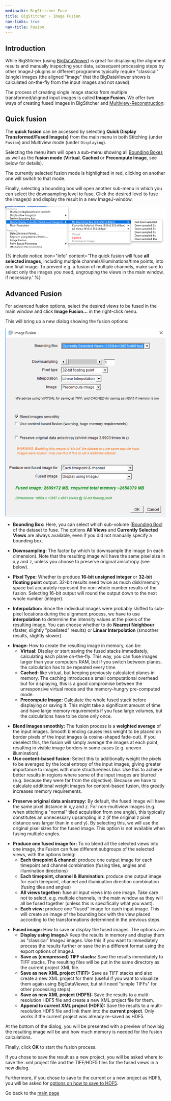 ```yaml
---
mediawiki: BigStitcher_Fuse
title: BigStitcher › Image Fusion
nav-links: true
nav-title: Fusion
---
```


## Introduction

While BigStitcher (using [BigDataViewer](/plugins/bdv)) is great for displaying the alignment results and manually inspecting your data, subsequent processing steps by other ImageJ-plugins or different programms typically require "classical" (single) images (the aligned "image" that the BigDataViewer shows is calculated on-the-fly from the input images and not saved).

The process of creating single image stacks from multiple transformed/aligned input images is called **Image Fusion**. We offer two ways of creating fused images in BigStitcher and [Multiview-Reconstruction](/plugins/multiview-reconstruction):

## Quick fusion

The **quick fusion** can be accessed by selecting **Quick Display Transformed/Fused Image(s)** from the main menu in both Stitching (under `Fusion`) and Multiview mode (under `Displaying`).

Selecting the menu item will open a sub-menu showing all [Bounding Boxes](/plugins/bigstitcher/boundingbox) as well as the **fusion mode** (**Virtual**, **Cached** or **Precompute Image**, see below for details).

The currently selected fusion mode is highlighted in red, clicking on another one will switch to that mode.

Finally, selecting a bounding box will open another sub-menu in which you can select the downsampling level to fuse. Click the desired level to fuse the image(s) and display the result in a new ImageJ-window.

<img src="/media/plugins/bigstitcher/bigstitcher-fusion-quick.png" width="700"/>

{% include notice icon="info" content='The quick fusion will fuse **all selected images**, including multiple channels/illuminations/time points, into one final image. To prevent e.g. a fusion of multiple channels, make sure to select only the images you need, ungrouping the views in the main window, if necessary.' %}

## Advanced Fusion

For advanced fusion options, select the desired views to be fused in the main window and click **Image Fusion...** in the right-click menu.

This will bring up a new dialog showing the fusion options:

![](/media/plugins/bigstitcher/bigstitcher-fusion-1.png)

-   **Bounding Box:** Here, you can select which sub-volume ([Bounding Box](/plugins/bigstitcher/boundingbox)) of the dataset to fuse. The options **All Views** and **Currently Selected Views** are always available, even if you did not manually specify a bounding box.

<!-- -->

-   **Downsampling:** The factor by which to downsample the image (in each dimension). Note that the resulting image will have the same pixel size in x,y and z, unless you choose to preserve original anisotropy (see below).

<!-- -->

-   **Pixel Type:** Whether to produce **16-bit unsigned integer** or **32-bit floating point** output. 32-bit results need twice as much disk/memory space but accurately represent the non-whole number results of the fusion. Selecting 16-bit output will round the output down to the next whole number (integer).

<!-- -->

-   **Interpolation:** Since the individual images were probably shifted to sub-pixel locations during the alignment process, we have to use **interpolation** to determine the intensity values at the pixels of the resulting image. You can choose whether to do **Nearest Neighbour** (faster, slightly "pixellated" results) or **Linear Interpolation** (smoother results, slightly slower).

<!-- -->

-   **Image:** How to create the resulting image in memory, can be:
    -   **Virtual:** Display or start saving the fused stacks immediately, calculating each plane on-the-fly. This way, you can fuse images larger than your computers RAM, but if you switch between planes, the calculation has to be repeated every time.
    -   **Cached:** like virtual, but keeping previously calculated planes in memory. The caching introduces a small computational overhead but for displaying, this is a good compromise between the unresponsive virtual mode and the memory-hungry pre-computed mode.
    -   **Precompute Image:** Calculate the whole fused stack before displaying or saving it. This might take a significant amount of time and have large memory requirements if you fuse large volumes, but the calculations have to be done only once.

<!-- -->

-   **Blend images smoothly:** The fusion process is a **weighted average** of the input images. Smooth blending causes less weight to be placed on border pixels of the input images (a cosine-shaped fade-out). If you deselect this, the fusion will simply average the images at each point, resulting in visible image borders in some cases (e.g. uneven illumination).
-   **Use content-based fusion:** Select this to additionally weight the pixels to be averaged by the local entropy of the input images, giving greater importance to images with more structure/less blur. Use this to achieve better results in regions where some of the input images are blurred (e.g. because they were far from the objective). Because we have to calculate additional weight images for content-based fusion, this greatly increases memory requirements.

<!-- -->

-   **Preserve original data anisotropy:** By default, the fused image will have the same pixel distance in x,y and z. For non-multiview images (e.g. when stitching a "normal" tiled acquisition from one angle), this typically constitutes an unnecessary upsampling in z (if the original z pixel distance was larger than in x and y). By selecting this, we will use the original pixel sizes for the fused image. This option is not available when fusing multiple angles.

<!-- -->

-   **Produce one fused image for:** To no blend all the selected views into one image, the Fusion can fuse different subgroups of the selected views, with the options being:
    -   **Each timepoint & channel:** produce one output image for each timepoint and channel combination (fusing tiles, angles and illumination directions)
    -   **Each timepoint, channel & illumination:** produce one output image for each timepoint, channel and illumination direction combination (fusing tiles and angles)
    -   **All views together:** fuse all input views into one image. Take care not to select, e.g. multiple channels, in the main window as they will all be fused together (unless this is specifically what you want).
    -   **Each view:** produce one "fused" image for each input image. This will create an image of the bounding box with the view placed according to the transformations determined in the previous steps.

<!-- -->

-   **Fused image:** How to save or display the fused images. The options are:
    -   **Display using ImageJ:** Keep the results in memory and display them as "classical" ImageJ images. Use this if you want to immediately process the results further or save the in a different format using the export options of ImageJ.
    -   **Save as (compressed) TIFF stacks:** Save the results immediately to TIFF stacks. The resulting files will be put in the same directory as the current project XML file.
    -   **Save as new XML project (TIFF):** Save as TIFF stacks and also create a new XML project for them (useful if you want to visualize them again using BigDataViewer, but still need "simple TIFFs" for other processing steps).
    -   **Save as new XML project (HDF5):** Save the results to a multi-resolution HDF5 file and create a new XML project file for them.
    -   **Append to current XML project (HDF5):** Save the results to a multi-resolution HDF5 file and link them into the **current project**. Only works if the current project was already re-saved as HDF5.

At the bottom of the dialog, you will be presented with a preview of how big the resulting image will be and how much memory is needed for the fusion calculations.

Finally, click **OK** to start the fusion process.

If you chose to save the result as a new project, you will be asked where to save the .xml project file and the TIFF/HDF5 files for the fused views in a new dialog.

Furthermore, if you chose to save to the current or a new project as HDF5, you will be asked for [options on how to save to HDF5](/plugins/bigstitcher/autoloader#options-for-re-saving-as-hdf5).

Go back to the [main page](/plugins/bigstitcher#documentation)
